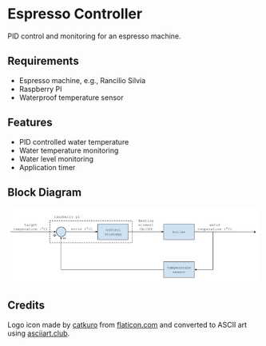 # Espresso Controller

PID control and monitoring for an espresso machine.

## Requirements

- Espresso machine, e.g., Rancilio Silvia
- Raspberry PI
- Waterproof temperature sensor

## Features

- PID controlled water temperature
- Water temperature monitoring
- Water level monitoring
- Application timer

## Block Diagram
![System Block Diagram](ui/public/system_block_diagram.png)

## Credits

Logo icon made by [catkuro](https://www.flaticon.com/authors/catkuro) from [flaticon.com](https://www.flaticon.com) and converted to ASCII art using [asciiart.club](https://asciiart.club).
